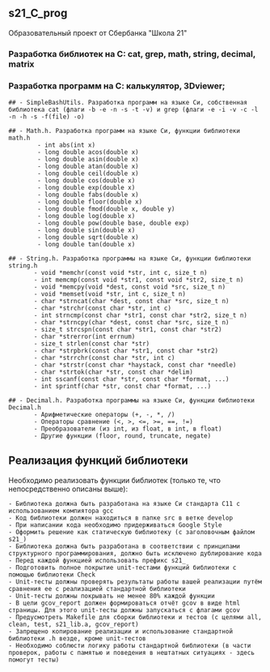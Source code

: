 ## s21_C_prog
Образовательный проект от Сбербанка "Школа 21"

### Разработка библиотек на С: cat, grep, math, string, decimal, matrix
### Разработка программ на С: калькулятор, 3Dviewer;

	## - SimpleBashUtils. Разработка программ на языке Си, собственная библиотека cat (флаги -b -e -n -s -t -v) и grep (флаги -e -i -v -c -l -n -h -s -f(file) -o)

	## - Math.h. Разработка программ на языке Си, функции библиотеки math.h
            - int abs(int x)
            - long double acos(double x)
            - long double asin(double x)
            - long double atan(double x)
            - long double ceil(double x)
            - long double cos(double x)
            - long double exp(double x)
            - long double fabs(double x)
            - long double floor(double x)
            - long double fmod(double x, double y)
            - long double log(double x)
            - long double pow(double base, double exp)
            - long double sin(double x)
            - long double sqrt(double x)
            - long double tan(double x)

	## - String.h. Разработка программы на языке Си, функции библиотеки string.h
           - void *memchr(const void *str, int c, size_t n)
           - int memcmp(const void *str1, const void *str2, size_t n)
           - void *memcpy(void *dest, const void *src, size_t n)
           - void *memset(void *str, int c, size_t n)
           - char *strncat(char *dest, const char *src, size_t n)
           - char *strchr(const char *str, int c)
           - int strncmp(const char *str1, const char *str2, size_t n)
           - char *strncpy(char *dest, const char *src, size_t n)
           - size_t strcspn(const char *str1, const char *str2)
           - char *strerror(int errnum)
           - size_t strlen(const char *str)
           - char *strpbrk(const char *str1, const char *str2)
           - char *strrchr(const char *str, int c)
           - char *strstr(const char *haystack, const char *needle)
           - char *strtok(char *str, const char *delim)
           - int sscanf(const char *str, const char *format, ...)
           - int sprintf(char *str, const char *format, ...) 

	## - Decimal.h. Разработка программы на языке Си, функции библиотеки Decimal.h
           - Арифметические операторы (+, -, *, /)
           - Операторы сравнение (<, >, <=, >=, ==, !=)
           - Преобразователи (из int, из float, в int, в float)
           - Другие функции (floor, round, truncate, negate)


## Реализация функций библиотеки
Необходимо реализовать функции библиотек (только те, что непосредственно описаны выше):

    - Библиотека должна быть разработана на языке Си стандарта C11 с использованием компиятора gcc
    - Код библиотеки должен находиться в папке src в ветке develop
    - При написании кода необходимо придерживаться Google Style
    - Оформить решение как статическую библиотеку (с заголовочным файлом s21_)
    - Библиотека должна быть разработана в соответствии с принципами структурного программирования, должно быть исключено дублирование кода
    - Перед каждой функцией использовать префикс s21_
    - Подготовить полное покрытие unit-тестами функций библиотеки c помощью библиотеки Check
    - Unit-тесты должны проверять результаты работы вашей реализации путём сравнения ее с реализацией стандартной библиотеки
    - Unit-тесты должны покрывать не менее 80% каждой функции
    - В цели gcov_report должен формироваться отчёт gcov в виде html страницы. Для этого unit-тесты должны запускаться с флагами gcov
    - Предусмотреть Makefile для сборки библиотеки и тестов (с целями all, clean, test, s21_lib.a, gcov_report)
    - Запрещено копирование реализации и использование стандартной библиотеки .h везде, кроме unit-тестов
    - Необходимо соблюсти логику работы стандартной библиотеки (в части проверок, работы с памятью и поведения в нештатных ситуациях - здесь помогут тесты)
